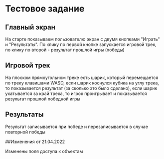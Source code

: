 # Тестовое задание
## Главный экран
На старте показываем пользователю экран с двумя кнопками "Играть" и "Результаты". По клику по первой кнопке запускается игровой трек, по клику по второй - результат прошлой игры (победы)
## Игровой трек
На плоском прямоугольном треке есть шарик, который перемещается по треку клавишами WASD, если шарик коснулся кубика на углу трека, то показывается результат (за сколько это было сделано), если шарик укатывается за край трека, то игрок проигрывает и показывается результат прошлой победной игры
## Результаты
Результат записывается при победе и перезаписывается в случае повторной победы

##Изменения от 21.04.2022

Изменены поля доступа к объектам
